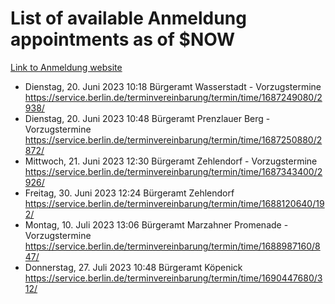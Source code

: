 # List of available Anmeldung appointments as of $NOW
[Link to Anmeldung website](https://service.berlin.de/terminvereinbarung/termin/tag.php?termin=1&anliegen[]=120686&dienstleisterlist=122210,122217,327316,122219,327312,122227,327314,122231,327346,122243,327348,122254,122252,329742,122260,329745,122262,329748,122271,327278,122273,327274,122277,327276,330436,122280,327294,122282,327290,122284,327292,122291,327270,122285,327266,122286,327264,122296,327268,150230,329760,122297,327286,122294,327284,122312,329763,122314,329775,122304,327330,122311,327334,122309,327332,317869,122281,327352,122279,329772,122283,122276,327324,122274,327326,122267,329766,122246,327318,122251,327320,122257,327322,122208,327298,122226,327300&herkunft=http%3A%2F%2Fservice.berlin.de%2Fdienstleistung%2F120686%2F)
- Dienstag, 20. Juni 2023 10:18 Bürgeramt Wasserstadt - Vorzugstermine https://service.berlin.de/terminvereinbarung/termin/time/1687249080/2938/
- Dienstag, 20. Juni 2023 10:48 Bürgeramt Prenzlauer Berg - Vorzugstermine https://service.berlin.de/terminvereinbarung/termin/time/1687250880/2872/
- Mittwoch, 21. Juni 2023 12:30 Bürgeramt Zehlendorf - Vorzugstermine https://service.berlin.de/terminvereinbarung/termin/time/1687343400/2926/
- Freitag, 30. Juni 2023 12:24 Bürgeramt Zehlendorf https://service.berlin.de/terminvereinbarung/termin/time/1688120640/192/
- Montag, 10. Juli 2023 13:06 Bürgeramt Marzahner Promenade - Vorzugstermine https://service.berlin.de/terminvereinbarung/termin/time/1688987160/847/
- Donnerstag, 27. Juli 2023 10:48 Bürgeramt Köpenick https://service.berlin.de/terminvereinbarung/termin/time/1690447680/312/
